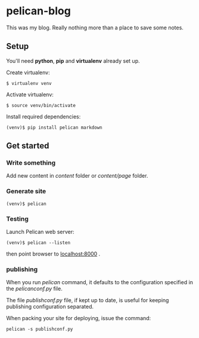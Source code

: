 
# pelican-blog

This was my blog. Really nothing more than a place to save some notes.

## Setup

You'll need **python**, **pip** and **virtualenv** already set up.

Create virtualenv:

```
$ virtualenv venv
```

Activate virtualenv:

```
$ source venv/bin/activate
```

Install required dependencies:

```
(venv)$ pip install pelican markdown
```


## Get started

### Write something

Add new content in *content* folder or *content/page* folder.


### Generate site

```
(venv)$ pelican
```

### Testing

Launch Pelican web server:

```
(venv)$ pelican --listen
```

then point browser to [localhost:8000](http://localhost:8000) .

### publishing

When you run *pelican* command, it defaults to the configuration specified in the *pelicanconf.py* file.

The file *publishconf.py* file, if kept up to date, is useful for keeping publishing configuration separated.

When packing your site for deploying, issue the command:

```
pelican -s publishconf.py
```
